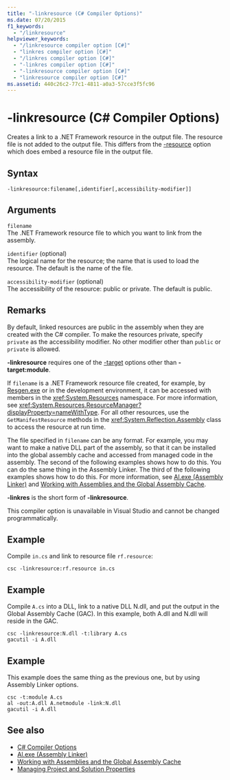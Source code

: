 ```yaml
---
title: "-linkresource (C# Compiler Options)"
ms.date: 07/20/2015
f1_keywords: 
  - "/linkresource"
helpviewer_keywords: 
  - "/linkresource compiler option [C#]"
  - "linkres compiler option [C#]"
  - "/linkres compiler option [C#]"
  - "-linkres compiler option [C#]"
  - "-linkresource compiler option [C#]"
  - "linkresource compiler option [C#]"
ms.assetid: 440c26c2-77c1-4811-a0a3-57cce3f5fc96
---
```

# -linkresource (C# Compiler Options)
Creates a link to a .NET Framework resource in the output file. The resource file is not added to the output file. This differs from the [-resource](./resource-compiler-option.md) option which does embed a resource file in the output file.  
  
## Syntax  
  
```console  
-linkresource:filename[,identifier[,accessibility-modifier]]  
```  
  
## Arguments  
 `filename`  
 The .NET Framework resource file to which you want to link from the assembly.  
  
 `identifier` (optional)  
 The logical name for the resource; the name that is used to load the resource. The default is the name of the file.  
  
 `accessibility-modifier` (optional)  
 The accessibility of the resource: public or private. The default is public.  
  
## Remarks  
 By default, linked resources are public in the assembly when they are created with the C# compiler. To make the resources private, specify `private` as the accessibility modifier. No other modifier other than `public` or `private` is allowed.  
  
 **-linkresource** requires one of the [-target](./target-compiler-option.md) options other than **-target:module**.  
  
 If `filename` is a .NET Framework resource file created, for example, by [Resgen.exe](../../../framework/tools/resgen-exe-resource-file-generator.md) or in the development environment, it can be accessed with members in the <xref:System.Resources> namespace. For more information, see <xref:System.Resources.ResourceManager?displayProperty=nameWithType>. For all other resources, use the `GetManifestResource` methods in the <xref:System.Reflection.Assembly> class to access the resource at run time.  
  
 The file specified in `filename` can be any format. For example, you may want to make a native DLL part of the assembly, so that it can be installed into the global assembly cache and accessed from managed code in the assembly. The second of the following examples shows how to do this. You can do the same thing in the Assembly Linker. The third of the following examples shows how to do this. For more information, see [Al.exe (Assembly Linker)](../../../framework/tools/al-exe-assembly-linker.md) and [Working with Assemblies and the Global Assembly Cache](../../../framework/app-domains/working-with-assemblies-and-the-gac.md).  
  
 **-linkres** is the short form of **-linkresource**.  
  
 This compiler option is unavailable in Visual Studio and cannot be changed programmatically.  
  
## Example  
 Compile `in.cs` and link to resource file `rf.resource`:  
  
```console  
csc -linkresource:rf.resource in.cs  
```  
  
## Example  
 Compile `A.cs` into a DLL, link to a native DLL N.dll, and put the output in the Global Assembly Cache (GAC). In this example, both A.dll and N.dll will reside in the GAC.  
  
```console  
csc -linkresource:N.dll -t:library A.cs  
gacutil -i A.dll  
```  
  
## Example  
 This example does the same thing as the previous one, but by using Assembly Linker options.  
  
```console  
csc -t:module A.cs  
al -out:A.dll A.netmodule -link:N.dll   
gacutil -i A.dll  
```  
  
## See also

- [C# Compiler Options](./index.md)
- [Al.exe (Assembly Linker)](../../../framework/tools/al-exe-assembly-linker.md)
- [Working with Assemblies and the Global Assembly Cache](../../../framework/app-domains/working-with-assemblies-and-the-gac.md)
- [Managing Project and Solution Properties](/visualstudio/ide/managing-project-and-solution-properties)
